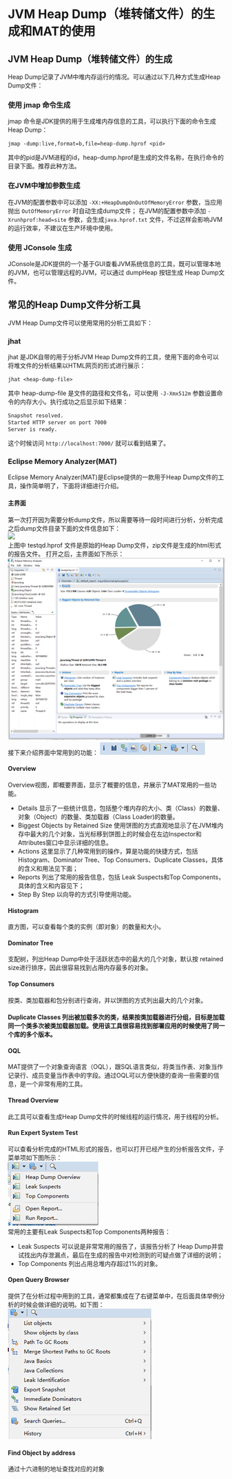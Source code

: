 # JVM Heap Dump（堆转储文件）的生成和MAT的使用
## JVM Heap Dump（堆转储文件）的生成
Heap Dump记录了JVM中堆内存运行的情况。可以通过以下几种方式生成Heap Dump文件：
### 使用 jmap 命令生成
jmap 命令是JDK提供的用于生成堆内存信息的工具，可以执行下面的命令生成Heap Dump：
```shell
jmap -dump:live,format=b,file=heap-dump.hprof <pid>
```
其中的pid是JVM进程的id，heap-dump.hprof是生成的文件名称，在执行命令的目录下面。推荐此种方法。
### 在JVM中增加参数生成
在JVM的配置参数中可以添加 `-XX:+HeapDumpOnOutOfMemoryError` 参数，当应用抛出 `OutOfMemoryError` 时自动生成dump文件；
在JVM的配置参数中添加 `-Xrunhprof:head=site` 参数，会生成`java.hprof.txt` 文件，不过这样会影响JVM的运行效率，不建议在生产环境中使用。
### 使用 JConsole 生成
JConsole是JDK提供的一个基于GUI查看JVM系统信息的工具，既可以管理本地的JVM，也可以管理远程的JVM，可以通过 dumpHeap 按钮生成 Heap Dump文件。

## 常见的Heap Dump文件分析工具
JVM Heap Dump文件可以使用常用的分析工具如下：
### jhat
jhat 是JDK自带的用于分析JVM Heap Dump文件的工具，使用下面的命令可以将堆文件的分析结果以HTML网页的形式进行展示：
```
jhat <heap-dump-file>
```
其中 heap-dump-file 是文件的路径和文件名，可以使用 `-J-Xmx512m` 参数设置命令的内存大小。执行成功之后显示如下结果：
```
Snapshot resolved.
Started HTTP server on port 7000
Server is ready.
```
这个时候访问 `http://localhost:7000/` 就可以看到结果了。

### Eclipse Memory Analyzer(MAT)
Eclipse Memory Analyzer(MAT)是Eclipse提供的一款用于Heap Dump文件的工具，操作简单明了，下面将详细进行介绍。
#### 主界面
第一次打开因为需要分析dump文件，所以需要等待一段时间进行分析，分析完成之后dump文件目录下面的文件信息如下：  
<img src="/img/MAT1.png"/>  
上图中 testqd.hprof 文件是原始的Heap Dump文件，zip文件是生成的html形式的报告文件。
打开之后，主界面如下所示：
<img src="img/MAT2.png">  
接下来介绍界面中常用到的功能：
<img src="img/MAT3.png">  

#### Overview
Overview视图，即概要界面，显示了概要的信息，并展示了MAT常用的一些功能。  

- Details 显示了一些统计信息，包括整个堆内存的大小、类（Class）的数量、对象（Object）的数量、类加载器（Class Loader)的数量。
- Biggest Objects by Retained Size 使用饼图的方式直观地显示了在JVM堆内存中最大的几个对象，当光标移到饼图上的时候会在左边Inspector和Attributes窗口中显示详细的信息。
- Actions 这里显示了几种常用到的操作，算是功能的快捷方式，包括 Histogram、Dominator Tree、Top Consumers、Duplicate Classes，具体的含义和用法见下面；
- Reports 列出了常用的报告信息，包括 Leak Suspects和Top Components，具体的含义和内容见下；
- Step By Step 以向导的方式引导使用功能。
  
#### Histogram
直方图，可以查看每个类的实例（即对象）的数量和大小。
#### Dominator Tree
支配树，列出Heap Dump中处于活跃状态中的最大的几个对象，默认按 retained size进行排序，因此很容易找到占用内存最多的对象。
#### Top Consumers 
按类、类加载器和包分别进行查询，并以饼图的方式列出最大的几个对象。
#### Duplicate Classes 列出被加载多次的类，结果按类加载器进行分组，目标是加载同一个类多次被类加载器加载。使用该工具很容易找到部署应用的时候使用了同一个库的多个版本。
#### OQL
MAT提供了一个对象查询语言（OQL），跟SQL语言类似，将类当作表、对象当作记录行、成员变量当作表中的字段。通过OQL可以方便快捷的查询一些需要的信息，是一个非常有用的工具。
#### Thread Overview
此工具可以查看生成Heap Dump文件的时候线程的运行情况，用于线程的分析。
#### Run Expert System Test
可以查看分析完成的HTML形式的报告，也可以打开已经产生的分析报告文件，子菜单项如下图所示：  
<img src="img/MAT4.png">   
常用的主要有Leak Suspects和Top Components两种报告：
- Leak Suspects 可以说是非常常用的报告了，该报告分析了 Heap Dump并尝试找出内存泄漏点，最后在生成的报告中对检测到的可疑点做了详细的说明；
- Top Components 列出占用总堆内存超过1%的对象。  

#### Open Query Browser
提供了在分析过程中用到的工具，通常都集成在了右键菜单中，在后面具体举例分析的时候会做详细的说明。如下图：  
<img src="img/MAT5.png">  
#### Find Object by address
通过十六进制的地址查找对应的对象
